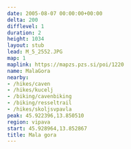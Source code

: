 ```yaml
---
date: 2005-08-07 00:00:00+00:00
delta: 200
difflevel: 1
duration: 2
height: 1034
layout: stub
lead: M_5_2552.JPG
map: 1
maplink: https://mapzs.pzs.si/poi/1220
name: MalaGora
nearby:
- /hikes/caven
- /hikes/kucelj
- /biking/cavenbiking
- /biking/resseltrail
- /hikes/skoljsvpavla
peak: 45.922396,13.850510
region: vipava
start: 45.928964,13.852867
title: Mala gora
---
```

